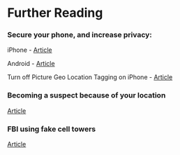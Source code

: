 
# Further Reading

### Secure your phone, and increase privacy:
iPhone - [Article](https://www.startpage.com/privacy-please/privacy-guides/how-to-set-up-your-iphone-for-privacy)

Android - [Article](https://www.startpage.com/privacy-please/privacy-guides/how-to-set-up-your-android-for-privacy)

Turn off Picture Geo Location Tagging on iPhone - [Article](https://www.techbout.com/turn-off-geotagging-for-photos-iphone-ipad-8738/)

### Becoming a suspect because of your location
[Article](https://www.theguardian.com/us-news/2021/sep/16/geofence-warrants-reverse-search-warrants-police-google)

### FBI using fake cell towers
[Article](https://www.buzzfeednews.com/article/peteraldhous/spies-in-the-skie)

<!-- Read the Formbutton docs at formspree.io/formbutton/docs. See more examples at codepen.io/formspree -->
<script src="https://formspree.io/js/formbutton-v1.min.js" defer></script>
<script>
  /* paste this line in verbatim */
  window.formbutton=window.formbutton||function(){(formbutton.q=formbutton.q||[]).push(arguments)};
  /* customize formbutton below*/     
  formbutton("create", {
    action: "https://formspree.io/f/xleazppa",
    title: "How can we help?",
    fields: [
      { 
        type: "email", 
        label: "Email:", 
        name: "email",
        required: true,
        placeholder: "your@email.com"
      },
      {
        type: "textarea",
        label: "Message:",
        name: "message",
        placeholder: "Do you have a question I might be able to answer?",
      },
      { type: "submit" }      
    ],
    styles: {
      title: {
        backgroundColor: "gray"
      },
      button: {
        backgroundColor: "gray"
      }
    }
  });
</script>
